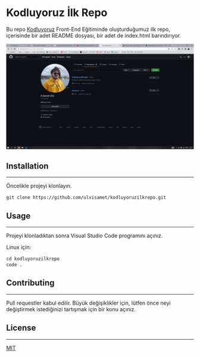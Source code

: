 # Kodluyoruz İlk Repo
Bu repo [Kodluyoruz](https://kodluyoruz.org) Front-End Eğitiminde oluşturduğumuz ilk repo, içerisinde bir adet README dosyası, bir adet de index.html barındırıyor.

![](https://github.com/ulvisamet/kodluyoruzilkrepo/blob/main/ilkrepo.png)

## Installation
----------------
Öncelikle projeyi klonlayın. 
    
    git clone https://github.com/ulvisamet/kodluyoruzilkrepo.git

## Usage 
---------
Projeyi klonladıktan sonra Visual Studio Code programını açınız. 

Linux için:

    cd kodluyoruzilkrepo
    code .

## Contributing
------
Pull requestler kabul edilir. Büyük değişiklikler için, lütfen önce neyi değiştirmek istediğinizi tartışmak için bir konu açınız.

## License 
---
[MIT](https://choosealicense.com/licenses/mit/)
